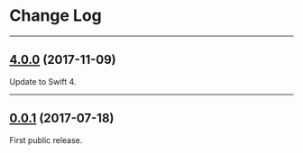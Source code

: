 # Change Log

-----

## [4.0.0](https://github.com/EyreFree/EFQRCode/releases/tag/4.0.0) (2017-11-09)

Update to Swift 4.

---

## [0.0.1](https://github.com/EyreFree/EFQRCode/releases/tag/0.0.1) (2017-07-18)

First public release.

